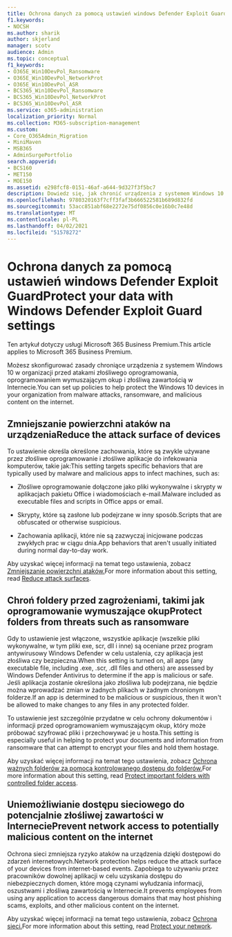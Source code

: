 ```yaml
---
title: Ochrona danych za pomocą ustawień windows Defender Exploit Guard
f1.keywords:
- NOCSH
ms.author: sharik
author: skjerland
manager: scotv
audience: Admin
ms.topic: conceptual
f1_keywords:
- O365E_Win10DevPol_Ransomware
- O365E_Win10DevPol_NetworkProt
- O365E_Win10DevPol_ASR
- BCS365_Win10DevPol_Ransomware
- BCS365_Win10DevPol_NetworkProt
- BCS365_Win10DevPol_ASR
ms.service: o365-administration
localization_priority: Normal
ms.collection: M365-subscription-management
ms.custom:
- Core_O365Admin_Migration
- MiniMaven
- MSB365
- AdminSurgePortfolio
search.appverid:
- BCS160
- MET150
- MOE150
ms.assetid: e298fcf8-0151-46af-a644-9d327f3f5bc7
description: Dowiedz się, jak chronić urządzenia z systemem Windows 10 w organizacji przed atakami złośliwego oprogramowania, oprogramowaniem wymuszającym okup i złośliwą zawartością w Internecie.
ms.openlocfilehash: 9780320163f7cff3faf3b666522581b689d832fd
ms.sourcegitcommit: 53acc851abf68e2272e75df0856c0e16b0c7e48d
ms.translationtype: MT
ms.contentlocale: pl-PL
ms.lasthandoff: 04/02/2021
ms.locfileid: "51578272"
---
```

# <a name="protect-your-data-with-windows-defender-exploit-guard-settings"></a><span data-ttu-id="f12c6-103">Ochrona danych za pomocą ustawień windows Defender Exploit Guard</span><span class="sxs-lookup"><span data-stu-id="f12c6-103">Protect your data with Windows Defender Exploit Guard settings</span></span>

<span data-ttu-id="f12c6-104">Ten artykuł dotyczy usługi Microsoft 365 Business Premium.</span><span class="sxs-lookup"><span data-stu-id="f12c6-104">This article applies to Microsoft 365 Business Premium.</span></span>

<span data-ttu-id="f12c6-105">Możesz skonfigurować zasady chroniące urządzenia z systemem Windows 10 w organizacji przed atakami złośliwego oprogramowania, oprogramowaniem wymuszającym okup i złośliwą zawartością w Internecie.</span><span class="sxs-lookup"><span data-stu-id="f12c6-105">You can set up policies to help protect the Windows 10 devices in your organization from malware attacks, ransomware, and malicious content on the internet.</span></span>
  
## <a name="reduce-the-attack-surface-of-devices"></a><span data-ttu-id="f12c6-106">Zmniejszanie powierzchni ataków na urządzenia</span><span class="sxs-lookup"><span data-stu-id="f12c6-106">Reduce the attack surface of devices</span></span>

<span data-ttu-id="f12c6-107">To ustawienie określa określone zachowania, które są zwykle używane przez złośliwe oprogramowanie i złośliwe aplikacje do infekowania komputerów, takie jak:</span><span class="sxs-lookup"><span data-stu-id="f12c6-107">This setting targets specific behaviors that are typically used by malware and malicious apps to infect machines, such as:</span></span>
  
- <span data-ttu-id="f12c6-108">Złośliwe oprogramowanie dołączone jako pliki wykonywalne i skrypty w aplikacjach pakietu Office i wiadomościach e-mail.</span><span class="sxs-lookup"><span data-stu-id="f12c6-108">Malware included as executable files and scripts in Office apps or email.</span></span>
    
- <span data-ttu-id="f12c6-109">Skrypty, które są zasłone lub podejrzane w inny sposób.</span><span class="sxs-lookup"><span data-stu-id="f12c6-109">Scripts that are obfuscated or otherwise suspicious.</span></span>
    
- <span data-ttu-id="f12c6-110">Zachowania aplikacji, które nie są zazwyczaj inicjowane podczas zwykłych prac w ciągu dnia.</span><span class="sxs-lookup"><span data-stu-id="f12c6-110">App behaviors that aren't usually initiated during normal day-to-day work.</span></span>
    
<span data-ttu-id="f12c6-111">Aby uzyskać więcej informacji na temat tego ustawienia, zobacz [Zmniejszanie powierzchni ataków.](/windows/security/threat-protection/microsoft-defender-atp/exploit-protection)</span><span class="sxs-lookup"><span data-stu-id="f12c6-111">For more information about this setting, read [Reduce attack surfaces](/windows/security/threat-protection/microsoft-defender-atp/exploit-protection).</span></span>
  
## <a name="protect-folders-from-threats-such-as-ransomware"></a><span data-ttu-id="f12c6-112">Chroń foldery przed zagrożeniami, takimi jak oprogramowanie wymuszające okup</span><span class="sxs-lookup"><span data-stu-id="f12c6-112">Protect folders from threats such as ransomware</span></span>

<span data-ttu-id="f12c6-113">Gdy to ustawienie jest włączone, wszystkie aplikacje (wszelkie pliki wykonywalne, w tym pliki exe, scr, dll i inne) są oceniane przez program antywirusowy Windows Defender w celu ustalenia, czy aplikacja jest złośliwa czy bezpieczna.</span><span class="sxs-lookup"><span data-stu-id="f12c6-113">When this setting is turned on, all apps (any executable file, including .exe, .scr, .dll files and others) are assessed by Windows Defender Antivirus to determine if the app is malicious or safe.</span></span> <span data-ttu-id="f12c6-114">Jeśli aplikacja zostanie określona jako złośliwa lub podejrzana, nie będzie można wprowadzać zmian w żadnych plikach w żadnym chronionym folderze.</span><span class="sxs-lookup"><span data-stu-id="f12c6-114">If an app is determined to be malicious or suspicious, then it won't be allowed to make changes to any files in any protected folder.</span></span>
  
<span data-ttu-id="f12c6-115">To ustawienie jest szczególnie przydatne w celu ochrony dokumentów i informacji przed oprogramowaniem wymuszającym okup, który może próbować szyfrować pliki i przechowywać je u hosta.</span><span class="sxs-lookup"><span data-stu-id="f12c6-115">This setting is especially useful in helping to protect your documents and information from ransomware that can attempt to encrypt your files and hold them hostage.</span></span>
  
<span data-ttu-id="f12c6-116">Aby uzyskać więcej informacji na temat tego ustawienia, zobacz [Ochrona ważnych folderów za pomocą kontrolowanego dostępu do folderów.](/mem/configmgr/protect/deploy-use/create-deploy-exploit-guard-policy#bkmk_CFA)</span><span class="sxs-lookup"><span data-stu-id="f12c6-116">For more information about this setting, read [Protect important folders with controlled folder access](/mem/configmgr/protect/deploy-use/create-deploy-exploit-guard-policy#bkmk_CFA).</span></span>
  
## <a name="prevent-network-access-to-potentially-malicious-content-on-the-internet"></a><span data-ttu-id="f12c6-117">Uniemożliwianie dostępu sieciowego do potencjalnie złośliwej zawartości w Internecie</span><span class="sxs-lookup"><span data-stu-id="f12c6-117">Prevent network access to potentially malicious content on the internet</span></span>

<span data-ttu-id="f12c6-118">Ochrona sieci zmniejsza ryzyko ataków na urządzenia dzięki dostępowi do zdarzeń internetowych.</span><span class="sxs-lookup"><span data-stu-id="f12c6-118">Network protection helps reduce the attack surface of your devices from internet-based events.</span></span> <span data-ttu-id="f12c6-119">Zapobiega to używaniu przez pracowników dowolnej aplikacji w celu uzyskania dostępu do niebezpiecznych domen, które mogą czynami wyłudzania informacji, oszustwami i złośliwą zawartością w Internecie.</span><span class="sxs-lookup"><span data-stu-id="f12c6-119">It prevents employees from using any application to access dangerous domains that may host phishing scams, exploits, and other malicious content on the internet.</span></span>
  
<span data-ttu-id="f12c6-120">Aby uzyskać więcej informacji na temat tego ustawienia, zobacz [Ochrona sieci.](/mem/configmgr/protect/deploy-use/create-deploy-exploit-guard-policy#bkmk_Nwp)</span><span class="sxs-lookup"><span data-stu-id="f12c6-120">For more information about this setting, read [Protect your network](/mem/configmgr/protect/deploy-use/create-deploy-exploit-guard-policy#bkmk_Nwp).</span></span>

